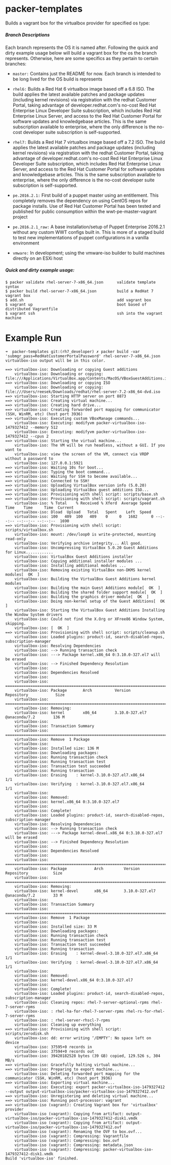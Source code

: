 # packer-templates

Builds a vagrant box for the virtualbox provider for specified os type:

##### Branch Descriptions
Each branch represents the OS it is named after.  Following the quick and dirty example usage below will build a vagrant box for the os the branch represents.  Otherwise, here are some specifics as they pertain to certain branches:

- `master:` Contains just the README for now.  Each branch is intended to be long lived for the OS build is represents

- `rhel6:` Builds a Red Hat 6 virtualbox image based off a 6.8 ISO.  The build applies the latest available patches and package updates (including kernel revisions) via registration with the redhat Customer Portal, taking advantage of developer.redhat.com's no-cost Red Hat Enterprise Linux Developer Suite subscription, which includes Red Hat Enterprise Linux Server, and access to the Red Hat Customer Portal for software updates and knowledgebase articles.  This is the same subscription available to enterprise, where the only difference is the no-cost developer suite subscription is self-supported.

- `rhel7:` Builds a Red Hat 7 virtualbox image based off a 7.2 ISO.  The build applies the latest available patches and package updates (including kernel revisions) via registration with the redhat Customer Portal, taking advantage of developer.redhat.com's no-cost Red Hat Enterprise Linux Developer Suite subscription, which includes Red Hat Enterprise Linux Server, and access to the Red Hat Customer Portal for software updates and knowledgebase articles.  This is the same subscription available to enterprise, where the only difference is the no-cost developer suite subscription is self-supported.

- `pe.2016.2.1:` First build of a puppet master using an entitlement.  This completely removes the dependency on using CentOS repos for package installs.  Use of Red Hat Customer Portal has been tested and published for public consumption within the wwt-pe-master-vagrant project

- `pe.2016.2.1_raw:` A base installation/setup of Puppet Enterprise 2016.2.1 without any custom WWT configs built in.  This is more of a staged build to test new implementations of puppet configurations in a vanilla environment

- `vmware:` In development; using the vmware-iso builder to build machines directly on an ESXi host

##### Quick and dirty example usage:
```
$ packer validate rhel-server-7-x86_64.json      validate template syntax
$ packer build rhel-server-7-x86_64.json         build a RedHat 7 vagrant box
$ add.sh                                         add vagrant box
$ vagrant up                                     boot based of distributed Vagrantfile
$ vagrant ssh                                    ssh into the vagrant machine
```

# Example Run
```
➜  packer-templates git:(rh7_developer) ✗ packer build -var 'submgr_pass=RedHatCustomerPortalPassword' rhel-server-7-x86_64.json
virtualbox-iso output will be in this color.

==> virtualbox-iso: Downloading or copying Guest additions
    virtualbox-iso: Downloading or copying: file:///Applications/VirtualBox.app/Contents/MacOS/VBoxGuestAdditions.iso
==> virtualbox-iso: Downloading or copying ISO
    virtualbox-iso: Downloading or copying: file:///Users/reesek/Downloads/redhat/rhel-server-7.2-x86_64-dvd.iso
==> virtualbox-iso: Starting HTTP server on port 8873
==> virtualbox-iso: Creating virtual machine...
==> virtualbox-iso: Creating hard drive...
==> virtualbox-iso: Creating forwarded port mapping for communicator (SSH, WinRM, etc) (host port 3936)
==> virtualbox-iso: Executing custom VBoxManage commands...
    virtualbox-iso: Executing: modifyvm packer-virtualbox-iso-1479327412 --memory 512
    virtualbox-iso: Executing: modifyvm packer-virtualbox-iso-1479327412 --cpus 2
==> virtualbox-iso: Starting the virtual machine...
    virtualbox-iso: The VM will be run headless, without a GUI. If you want to
    virtualbox-iso: view the screen of the VM, connect via VRDP without a password to
    virtualbox-iso: 127.0.0.1:5921
==> virtualbox-iso: Waiting 10s for boot...
==> virtualbox-iso: Typing the boot command...
==> virtualbox-iso: Waiting for SSH to become available...
==> virtualbox-iso: Connected to SSH!
==> virtualbox-iso: Uploading VirtualBox version info (5.0.20)
==> virtualbox-iso: Uploading VirtualBox guest additions ISO...
==> virtualbox-iso: Provisioning with shell script: scripts/base.sh
==> virtualbox-iso: Provisioning with shell script: scripts/vagrant.sh
    virtualbox-iso: % Total    % Received % Xferd  Average Speed   Time    Time     Time  Current
    virtualbox-iso: Dload  Upload   Total   Spent    Left  Speed
    virtualbox-iso: 100   409  100   409    0     0   1682      0 --:--:-- --:--:-- --:--:--  1690
==> virtualbox-iso: Provisioning with shell script: scripts/virtualbox.sh
    virtualbox-iso: mount: /dev/loop0 is write-protected, mounting read-only
    virtualbox-iso: Verifying archive integrity... All good.
    virtualbox-iso: Uncompressing VirtualBox 5.0.20 Guest Additions for Linux............
    virtualbox-iso: VirtualBox Guest Additions installer
    virtualbox-iso: Copying additional installer modules ...
    virtualbox-iso: Installing additional modules ...
    virtualbox-iso: Removing existing VirtualBox non-DKMS kernel modules[  OK  ]
    virtualbox-iso: Building the VirtualBox Guest Additions kernel modules
    virtualbox-iso: Building the main Guest Additions module[  OK  ]
    virtualbox-iso: Building the shared folder support module[  OK  ]
    virtualbox-iso: Building the graphics driver module[  OK  ]
    virtualbox-iso: Doing non-kernel setup of the Guest Additions[  OK  ]
    virtualbox-iso: Starting the VirtualBox Guest Additions Installing the Window System drivers
    virtualbox-iso: Could not find the X.Org or XFree86 Window System, skipping.
    virtualbox-iso: [  OK  ]
==> virtualbox-iso: Provisioning with shell script: scripts/cleanup.sh
    virtualbox-iso: Loaded plugins: product-id, search-disabled-repos, subscription-manager
    virtualbox-iso: Resolving Dependencies
    virtualbox-iso: --> Running transaction check
    virtualbox-iso: ---> Package kernel.x86_64 0:3.10.0-327.el7 will be erased
    virtualbox-iso: --> Finished Dependency Resolution
    virtualbox-iso:
    virtualbox-iso: Dependencies Resolved
    virtualbox-iso:
    virtualbox-iso: ================================================================================
    virtualbox-iso: Package       Arch          Version                 Repository            Size
    virtualbox-iso: ================================================================================
    virtualbox-iso: Removing:
    virtualbox-iso: kernel        x86_64        3.10.0-327.el7          @anaconda/7.2        136 M
    virtualbox-iso:
    virtualbox-iso: Transaction Summary
    virtualbox-iso: ================================================================================
    virtualbox-iso: Remove  1 Package
    virtualbox-iso:
    virtualbox-iso: Installed size: 136 M
    virtualbox-iso: Downloading packages:
    virtualbox-iso: Running transaction check
    virtualbox-iso: Running transaction test
    virtualbox-iso: Transaction test succeeded
    virtualbox-iso: Running transaction
    virtualbox-iso: Erasing    : kernel-3.10.0-327.el7.x86_64                                 1/1
    virtualbox-iso: Verifying  : kernel-3.10.0-327.el7.x86_64                                 1/1
    virtualbox-iso:
    virtualbox-iso: Removed:
    virtualbox-iso: kernel.x86_64 0:3.10.0-327.el7
    virtualbox-iso:
    virtualbox-iso: Complete!
    virtualbox-iso: Loaded plugins: product-id, search-disabled-repos, subscription-manager
    virtualbox-iso: Resolving Dependencies
    virtualbox-iso: --> Running transaction check
    virtualbox-iso: ---> Package kernel-devel.x86_64 0:3.10.0-327.el7 will be erased
    virtualbox-iso: --> Finished Dependency Resolution
    virtualbox-iso:
    virtualbox-iso: Dependencies Resolved
    virtualbox-iso:
    virtualbox-iso: ================================================================================
    virtualbox-iso: Package            Arch         Version              Repository           Size
    virtualbox-iso: ================================================================================
    virtualbox-iso: Removing:
    virtualbox-iso: kernel-devel       x86_64       3.10.0-327.el7       @anaconda/7.2        33 M
    virtualbox-iso:
    virtualbox-iso: Transaction Summary
    virtualbox-iso: ================================================================================
    virtualbox-iso: Remove  1 Package
    virtualbox-iso:
    virtualbox-iso: Installed size: 33 M
    virtualbox-iso: Downloading packages:
    virtualbox-iso: Running transaction check
    virtualbox-iso: Running transaction test
    virtualbox-iso: Transaction test succeeded
    virtualbox-iso: Running transaction
    virtualbox-iso: Erasing    : kernel-devel-3.10.0-327.el7.x86_64                           1/1
    virtualbox-iso: Verifying  : kernel-devel-3.10.0-327.el7.x86_64                           1/1
    virtualbox-iso:
    virtualbox-iso: Removed:
    virtualbox-iso: kernel-devel.x86_64 0:3.10.0-327.el7
    virtualbox-iso:
    virtualbox-iso: Complete!
    virtualbox-iso: Loaded plugins: product-id, search-disabled-repos, subscription-manager
    virtualbox-iso: Cleaning repos: rhel-7-server-optional-rpms rhel-7-server-rpms
    virtualbox-iso: : rhel-ha-for-rhel-7-server-rpms rhel-rs-for-rhel-7-server-rpms
    virtualbox-iso: : rhel-server-rhscl-7-rpms
    virtualbox-iso: Cleaning up everything
==> virtualbox-iso: Provisioning with shell script: scripts/zerodisk.sh
    virtualbox-iso: dd: error writing ‘/EMPTY’: No space left on device
    virtualbox-iso: 37595+0 records in
    virtualbox-iso: 37594+0 records out
    virtualbox-iso: 39420182528 bytes (39 GB) copied, 129.526 s, 304 MB/s
==> virtualbox-iso: Gracefully halting virtual machine...
==> virtualbox-iso: Preparing to export machine...
    virtualbox-iso: Deleting forwarded port mapping for the communicator (SSH, WinRM, etc) (host port 3936)
==> virtualbox-iso: Exporting virtual machine...
    virtualbox-iso: Executing: export packer-virtualbox-iso-1479327412 --output output-virtualbox-iso/packer-virtualbox-iso-1479327412.ovf
==> virtualbox-iso: Unregistering and deleting virtual machine...
==> virtualbox-iso: Running post-processor: vagrant
==> virtualbox-iso (vagrant): Creating Vagrant box for 'virtualbox' provider
    virtualbox-iso (vagrant): Copying from artifact: output-virtualbox-iso/packer-virtualbox-iso-1479327412-disk1.vmdk
    virtualbox-iso (vagrant): Copying from artifact: output-virtualbox-iso/packer-virtualbox-iso-1479327412.ovf
    virtualbox-iso (vagrant): Renaming the OVF to box.ovf...
    virtualbox-iso (vagrant): Compressing: Vagrantfile
    virtualbox-iso (vagrant): Compressing: box.ovf
    virtualbox-iso (vagrant): Compressing: metadata.json
    virtualbox-iso (vagrant): Compressing: packer-virtualbox-iso-1479327412-disk1.vmdk
Build 'virtualbox-iso' finished.
```
